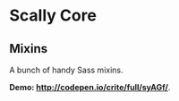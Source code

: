 ﻿# Scally Core

## Mixins

A bunch of handy Sass mixins.

**Demo: <http://codepen.io/crite/full/syAGf/>**.